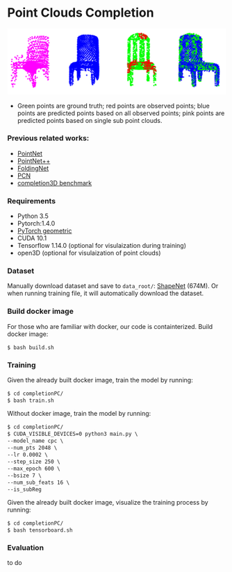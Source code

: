 __Point Clouds Completion__
===

![](figures/sample.png)
+ Green points are ground truth; red points are observed points; blue points are predicted points based on all observed points; pink points are predicted points based on single sub point clouds.

### Previous related works:
- [PointNet](https://arxiv.org/pdf/1612.00593.pdf)
- [PointNet++](https://arxiv.org/pdf/1706.02413.pdf)
- [FoldingNet](https://arxiv.org/pdf/1712.07262.pdf)
- [PCN](https://arxiv.org/pdf/1808.00671.pdf)
- [completion3D benchmark](https://completion3d.stanford.edu/)

### Requirements
- Python 3.5
- Pytorch:1.4.0
- [PyTorch geometric](https://pytorch-geometric.readthedocs.io/en/latest/notes/installation.html)
- CUDA 10.1
- Tensorflow 1.14.0 (optional for visulaization during training)
- open3D (optional for visulaization of point clouds)

### Dataset
Manually download dataset and save to `data_root/`:  [ShapeNet](https://shapenet.cs.stanford.edu/media/shapenetcore_partanno_segmentation_benchmark_v0_normal.zip) (674M).
Or when running training file, it will automatically download the dataset.

### Build docker image
For those who are familiar with docker, our code is containterized. Build docker image:
```
$ bash build.sh
```

### Training
Given the already built docker image, train the model by running:
```
$ cd completionPC/
$ bash train.sh
```

Without docker image, train the model by running:
```
$ cd completionPC/
$ CUDA_VISIBLE_DEVICES=0 python3 main.py \
--model_name cpc \
--num_pts 2048 \
--lr 0.0002 \
--step_size 250 \
--max_epoch 600 \
--bsize 7 \
--num_sub_feats 16 \
--is_subReg
```

Given the already built docker image, visualize the training process by running:
```
$ cd completionPC/
$ bash tensorboard.sh
```

### Evaluation
to do
